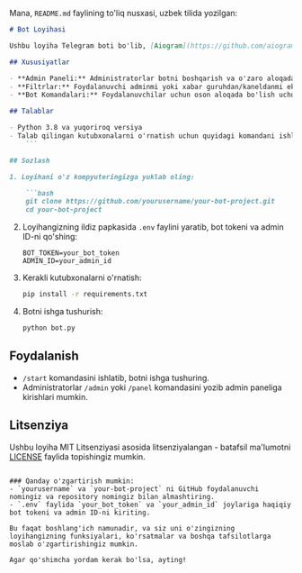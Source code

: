 Mana, `README.md` faylining to'liq nusxasi, uzbek tilida yozilgan:

```markdown
# Bot Loyihasi

Ushbu loyiha Telegram boti bo'lib, [Aiogram](https://github.com/aiogram/aiogram) kutubxonasi yordamida yozilgan. Bu zamonaviy va samarali Telegram botlarini yaratish uchun ishlatiladi. Botda bir nechta funksiyalar mavjud: admin paneli, foydalanuvchi bilan o'zaro aloqalar, va maxsus filtrlar.

## Xususiyatlar

- **Admin Paneli:** Administratorlar botni boshqarish va o'zaro aloqada bo'lish uchun komandalar orqali foydalanishi mumkin.
- **Filtrlar:** Foydalanuvchi adminmi yoki xabar guruhdan/kaneldanmi ekanligini tekshirish uchun maxsus filtrlar.
- **Bot Komandalari:** Foydalanuvchilar uchun oson aloqada bo'lish uchun maxsus komandalar.

## Talablar

- Python 3.8 va yuqoriroq versiya
- Talab qilingan kutubxonalarni o'rnatish uchun quyidagi komandani ishlating:
    ```

## Sozlash

1. Loyihani o'z kompyuteringizga yuklab oling:

    ```bash
    git clone https://github.com/yourusername/your-bot-project.git
    cd your-bot-project
```

2. Loyihangizning ildiz papkasida `.env` faylini yaratib, bot tokeni va admin ID-ni qo'shing:

    ```env
    BOT_TOKEN=your_bot_token
    ADMIN_ID=your_admin_id
    ```

3. Kerakli kutubxonalarni o'rnatish:

    ```bash
    pip install -r requirements.txt
    ```

4. Botni ishga tushurish:

    ```bash
    python bot.py
    ```

## Foydalanish

- `/start` komandasini ishlatib, botni ishga tushuring.
- Administratorlar `/admin` yoki `/panel` komandasini yozib admin paneliga kirishlari mumkin.

## Litsenziya

Ushbu loyiha MIT Litsenziyasi asosida litsenziyalangan - batafsil ma'lumotni [LICENSE](LICENSE) faylida topishingiz mumkin.
```

### Qanday o'zgartirish mumkin:
- `yourusername` va `your-bot-project` ni GitHub foydalanuvchi nomingiz va repository nomingiz bilan almashtiring.
- `.env` faylida `your_bot_token` va `your_admin_id` joylariga haqiqiy bot tokeni va admin ID-ni kiriting.

Bu faqat boshlang'ich namunadir, va siz uni o'zingizning loyihangizning funksiyalari, ko'rsatmalar va boshqa tafsilotlarga moslab o'zgartirishingiz mumkin.

Agar qo'shimcha yordam kerak bo'lsa, ayting!
